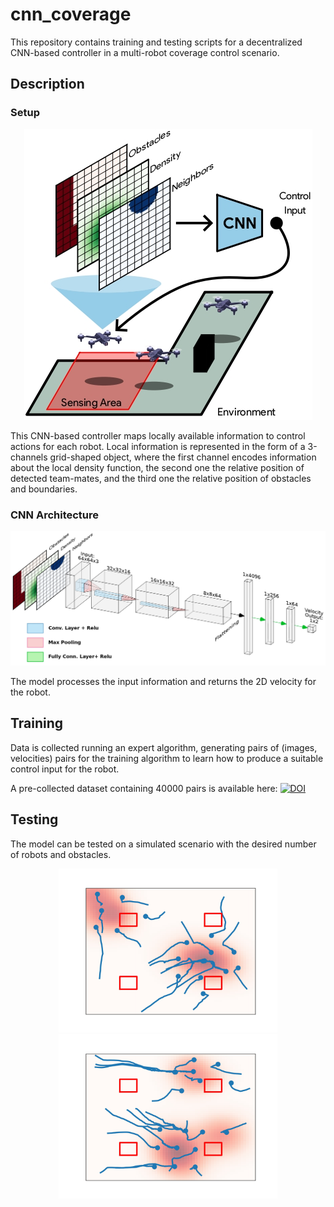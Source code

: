 # cnn_coverage

This repository contains training and testing scripts for a decentralized CNN-based controller in a multi-robot coverage control scenario.

## Description

### Setup
<p align="center">
    <img src="pics/setup.jpg"/>
<p>

 This CNN-based controller maps locally available information to control actions for each robot. Local information is represented in the form of a 3-channels grid-shaped object, where the first channel encodes information about the local density function, the second one the relative position of detected team-mates, and the third one the relative position of obstacles and boundaries. 
 
### CNN Architecture
<p align="center">
 <img src="pics/cnn-arch.jpg"/>
<p>

 The model processes the input information and returns the 2D velocity for the robot. 


## Training
Data is collected running an expert algorithm, generating pairs of (images, velocities) pairs for the training algorithm to learn how to produce a suitable control input for the robot. 

A pre-collected dataset containing 40000 pairs is available here: [![DOI](https://zenodo.org/badge/DOI/10.5281/zenodo.13763588.svg)](https://doi.org/10.5281/zenodo.13763588)


## Testing
The model can be tested on a simulated scenario with the desired number of robots and obstacles. 

<p align="center">
<img src="pics/test0.jpg" width="350"/> <img src="pics/test19.jpg" width="350"/> 
<p>